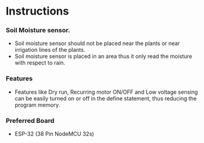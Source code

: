 # Instructions

### Soil Moisture sensor.
* Soil moisture sensor should not be placed near the plants or near irrigation lines of the plants.
* Soil moisture sensor is placed in an area thus it only read the moisture with respect to rain.

### Features
* Features like Dry run, Recurring motor ON/OFF and Low voltage sensing can be easily turned on or off in the define statement, thus reducing the program memory.

### Preferred Board
* ESP-32 (38 Pin NodeMCU 32s)
